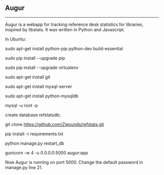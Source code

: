 ## Augur
***
Augur is a webapp for tracking reference desk statistics for libraries, inspired by libstats. It was written in Python and Javascript.   

In Ubuntu:

sudo apt-get install python-pip python-dev build-essential 

sudo pip install --upgrade pip

sudo pip install --upgrade virtualenv

sudo apt-get install git

sudo apt-get install mysql-server

sudo apt-get install python-mysqldb

mysql -u root -p

create database refstatsdb;

git clone https://github.com/Zwounds/refstats.git

pip install -r requirements.txt

python manage.py restart_db

gunicorn -w 4 -u 0.0.0.0:5000 augur:app

Now Augur is running on port 5000. Change the default password in manage.py line 21.
